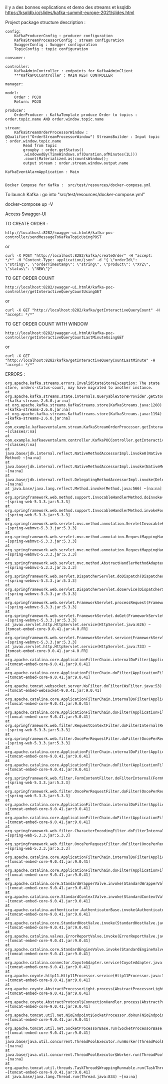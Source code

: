 il y a des bonnes explications et demo des streams et ksqldb
https://ksqldb.io/slides/kafka-summit-europe-2021/slides.html


Project package structure description : 

    config:
        KafkaProducerConfig : producer configuration
        KafkaStreamProcessorConfig : stream configuration
        SwaggerConfig : Swagger configuration
        TopicConfig : topic configuration
    
    consumer:
    
    controller:
        KafkaAdminController : endpoints for KafkaAdminClient
        ***KafkaPOCController : MAIN REST CONTROLLER
    
    manager:
    
    model:
        Order : POJO
        Return: POJO
    
    producer:
        OrderProducer : KafkaTemplate produce Order to topics : order.topic.name AND order.window.topic.name
    
    stream:
        KafkaStreamOrderProcessorWindow : @Qualifier("OrderStreamProcessorWindow") StreamsBuilder : Input topic : order.window.topic.name
            Read from topic
            groupby : order.getStatus()
            .windowedBy(TimeWindows.of(Duration.ofMinutes(1L)))
            .count(Materialized.as(countsWindow));
            output stream : order.stream.window.output.name

    KafkaEventAlarmApplication : Main 


    Docker Compose for Kafka :  src/test/resources/docker-compose.yml

    

To launch Kafka : go into "src/test/resources/docker-compose.yml"

docker-compose up -V


Access Swagger-UI

TO CREATE ORDER : 

    http://localhost:8282/swagger-ui.html#/kafka-poc-controller/sendMessageToKafkaTopicUsingPOST

or 

    curl -X POST "http://localhost:8282/kafka/createOrder" -H "accept: */*" -H "Content-Type: application/json" -d "{ \"orderId\": \"string\", \"orderTimestamp\": \"string\", \"product\": \"XYZ\", \"status\": \"NEW\"}"


TO GET ORDER COUNT

    http://localhost:8282/swagger-ui.html#/kafka-poc-controller/getInteractiveQueryCountUsingGET

or

    curl -X GET "http://localhost:8282/kafka/getInteractiveQueryCount" -H "accept: */*"


TO GET ORDER COUNT WITH WINDOW

    http://localhost:8282/swagger-ui.html#/kafka-poc-controller/getInteractiveQueryCountLastMinuteUsingGET

or

    curl -X GET "http://localhost:8282/kafka/getInteractiveQueryCountLastMinute" -H "accept: */*"



ERRORS : 

    org.apache.kafka.streams.errors.InvalidStateStoreException: The state store, orders-status-count, may have migrated to another instance.
    at org.apache.kafka.streams.state.internals.QueryableStoreProvider.getStore(QueryableStoreProvider.java:76) ~[kafka-streams-2.6.0.jar:na]
    at org.apache.kafka.streams.KafkaStreams.store(KafkaStreams.java:1208) ~[kafka-streams-2.6.0.jar:na]
    at org.apache.kafka.streams.KafkaStreams.store(KafkaStreams.java:1194) ~[kafka-streams-2.6.0.jar:na]
    at com.example.kafkaeventalarm.stream.KafkaStreamOrderProcessor.getInteractiveQueryCount(KafkaStreamOrderProcessor.java:83) ~[classes/:na]
    at com.example.kafkaeventalarm.controller.KafkaPOCController.getInteractiveQueryCount(KafkaPOCController.java:75) ~[classes/:na]
    at java.base/jdk.internal.reflect.NativeMethodAccessorImpl.invoke0(Native Method) ~[na:na]
    at java.base/jdk.internal.reflect.NativeMethodAccessorImpl.invoke(NativeMethodAccessorImpl.java:62) ~[na:na]
    at java.base/jdk.internal.reflect.DelegatingMethodAccessorImpl.invoke(DelegatingMethodAccessorImpl.java:43) ~[na:na]
    at java.base/java.lang.reflect.Method.invoke(Method.java:566) ~[na:na]
    at org.springframework.web.method.support.InvocableHandlerMethod.doInvoke(InvocableHandlerMethod.java:197) ~[spring-web-5.3.3.jar:5.3.3]
    at org.springframework.web.method.support.InvocableHandlerMethod.invokeForRequest(InvocableHandlerMethod.java:141) ~[spring-web-5.3.3.jar:5.3.3]
    at org.springframework.web.servlet.mvc.method.annotation.ServletInvocableHandlerMethod.invokeAndHandle(ServletInvocableHandlerMethod.java:106) ~[spring-webmvc-5.3.3.jar:5.3.3]
    at org.springframework.web.servlet.mvc.method.annotation.RequestMappingHandlerAdapter.invokeHandlerMethod(RequestMappingHandlerAdapter.java:894) ~[spring-webmvc-5.3.3.jar:5.3.3]
    at org.springframework.web.servlet.mvc.method.annotation.RequestMappingHandlerAdapter.handleInternal(RequestMappingHandlerAdapter.java:808) ~[spring-webmvc-5.3.3.jar:5.3.3]
    at org.springframework.web.servlet.mvc.method.AbstractHandlerMethodAdapter.handle(AbstractHandlerMethodAdapter.java:87) ~[spring-webmvc-5.3.3.jar:5.3.3]
    at org.springframework.web.servlet.DispatcherServlet.doDispatch(DispatcherServlet.java:1060) ~[spring-webmvc-5.3.3.jar:5.3.3]
    at org.springframework.web.servlet.DispatcherServlet.doService(DispatcherServlet.java:962) ~[spring-webmvc-5.3.3.jar:5.3.3]
    at org.springframework.web.servlet.FrameworkServlet.processRequest(FrameworkServlet.java:1006) ~[spring-webmvc-5.3.3.jar:5.3.3]
    at org.springframework.web.servlet.FrameworkServlet.doGet(FrameworkServlet.java:898) ~[spring-webmvc-5.3.3.jar:5.3.3]
    at javax.servlet.http.HttpServlet.service(HttpServlet.java:626) ~[tomcat-embed-core-9.0.41.jar:4.0.FR]
    at org.springframework.web.servlet.FrameworkServlet.service(FrameworkServlet.java:883) ~[spring-webmvc-5.3.3.jar:5.3.3]
    at javax.servlet.http.HttpServlet.service(HttpServlet.java:733) ~[tomcat-embed-core-9.0.41.jar:4.0.FR]
    at org.apache.catalina.core.ApplicationFilterChain.internalDoFilter(ApplicationFilterChain.java:231) ~[tomcat-embed-core-9.0.41.jar:9.0.41]
    at org.apache.catalina.core.ApplicationFilterChain.doFilter(ApplicationFilterChain.java:166) ~[tomcat-embed-core-9.0.41.jar:9.0.41]
    at org.apache.tomcat.websocket.server.WsFilter.doFilter(WsFilter.java:53) ~[tomcat-embed-websocket-9.0.41.jar:9.0.41]
    at org.apache.catalina.core.ApplicationFilterChain.internalDoFilter(ApplicationFilterChain.java:193) ~[tomcat-embed-core-9.0.41.jar:9.0.41]
    at org.apache.catalina.core.ApplicationFilterChain.doFilter(ApplicationFilterChain.java:166) ~[tomcat-embed-core-9.0.41.jar:9.0.41]
    at org.springframework.web.filter.RequestContextFilter.doFilterInternal(RequestContextFilter.java:100) ~[spring-web-5.3.3.jar:5.3.3]
    at org.springframework.web.filter.OncePerRequestFilter.doFilter(OncePerRequestFilter.java:119) ~[spring-web-5.3.3.jar:5.3.3]
    at org.apache.catalina.core.ApplicationFilterChain.internalDoFilter(ApplicationFilterChain.java:193) ~[tomcat-embed-core-9.0.41.jar:9.0.41]
    at org.apache.catalina.core.ApplicationFilterChain.doFilter(ApplicationFilterChain.java:166) ~[tomcat-embed-core-9.0.41.jar:9.0.41]
    at org.springframework.web.filter.FormContentFilter.doFilterInternal(FormContentFilter.java:93) ~[spring-web-5.3.3.jar:5.3.3]
    at org.springframework.web.filter.OncePerRequestFilter.doFilter(OncePerRequestFilter.java:119) ~[spring-web-5.3.3.jar:5.3.3]
    at org.apache.catalina.core.ApplicationFilterChain.internalDoFilter(ApplicationFilterChain.java:193) ~[tomcat-embed-core-9.0.41.jar:9.0.41]
    at org.apache.catalina.core.ApplicationFilterChain.doFilter(ApplicationFilterChain.java:166) ~[tomcat-embed-core-9.0.41.jar:9.0.41]
    at org.springframework.web.filter.CharacterEncodingFilter.doFilterInternal(CharacterEncodingFilter.java:201) ~[spring-web-5.3.3.jar:5.3.3]
    at org.springframework.web.filter.OncePerRequestFilter.doFilter(OncePerRequestFilter.java:119) ~[spring-web-5.3.3.jar:5.3.3]
    at org.apache.catalina.core.ApplicationFilterChain.internalDoFilter(ApplicationFilterChain.java:193) ~[tomcat-embed-core-9.0.41.jar:9.0.41]
    at org.apache.catalina.core.ApplicationFilterChain.doFilter(ApplicationFilterChain.java:166) ~[tomcat-embed-core-9.0.41.jar:9.0.41]
    at org.apache.catalina.core.StandardWrapperValve.invoke(StandardWrapperValve.java:202) ~[tomcat-embed-core-9.0.41.jar:9.0.41]
    at org.apache.catalina.core.StandardContextValve.invoke(StandardContextValve.java:97) ~[tomcat-embed-core-9.0.41.jar:9.0.41]
    at org.apache.catalina.authenticator.AuthenticatorBase.invoke(AuthenticatorBase.java:542) ~[tomcat-embed-core-9.0.41.jar:9.0.41]
    at org.apache.catalina.core.StandardHostValve.invoke(StandardHostValve.java:143) ~[tomcat-embed-core-9.0.41.jar:9.0.41]
    at org.apache.catalina.valves.ErrorReportValve.invoke(ErrorReportValve.java:92) ~[tomcat-embed-core-9.0.41.jar:9.0.41]
    at org.apache.catalina.core.StandardEngineValve.invoke(StandardEngineValve.java:78) ~[tomcat-embed-core-9.0.41.jar:9.0.41]
    at org.apache.catalina.connector.CoyoteAdapter.service(CoyoteAdapter.java:343) ~[tomcat-embed-core-9.0.41.jar:9.0.41]
    at org.apache.coyote.http11.Http11Processor.service(Http11Processor.java:374) ~[tomcat-embed-core-9.0.41.jar:9.0.41]
    at org.apache.coyote.AbstractProcessorLight.process(AbstractProcessorLight.java:65) ~[tomcat-embed-core-9.0.41.jar:9.0.41]
    at org.apache.coyote.AbstractProtocol$ConnectionHandler.process(AbstractProtocol.java:888) ~[tomcat-embed-core-9.0.41.jar:9.0.41]
    at org.apache.tomcat.util.net.NioEndpoint$SocketProcessor.doRun(NioEndpoint.java:1597) ~[tomcat-embed-core-9.0.41.jar:9.0.41]
    at org.apache.tomcat.util.net.SocketProcessorBase.run(SocketProcessorBase.java:49) ~[tomcat-embed-core-9.0.41.jar:9.0.41]
    at java.base/java.util.concurrent.ThreadPoolExecutor.runWorker(ThreadPoolExecutor.java:1128) ~[na:na]
    at java.base/java.util.concurrent.ThreadPoolExecutor$Worker.run(ThreadPoolExecutor.java:628) ~[na:na]
    at org.apache.tomcat.util.threads.TaskThread$WrappingRunnable.run(TaskThread.java:61) ~[tomcat-embed-core-9.0.41.jar:9.0.41]
    at java.base/java.lang.Thread.run(Thread.java:834) ~[na:na]
